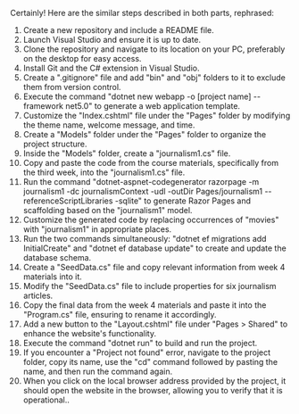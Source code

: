 Certainly! Here are the similar steps described in both parts, rephrased:

1. Create a new repository and include a README file.
2. Launch Visual Studio and ensure it is up to date.
3. Clone the repository and navigate to its location on your PC, preferably on the desktop for easy access.
4. Install Git and the C# extension in Visual Studio.
5. Create a ".gitignore" file and add "bin" and "obj" folders to it to exclude them from version control.
6. Execute the command "dotnet new webapp -o [project name] --framework net5.0" to generate a web application template.
7. Customize the "Index.cshtml" file under the "Pages" folder by modifying the theme name, welcome message, and time.
8. Create a "Models" folder under the "Pages" folder to organize the project structure.
9. Inside the "Models" folder, create a "journalism1.cs" file.
10. Copy and paste the code from the course materials, specifically from the third week, into the "journalism1.cs" file.
11. Run the command "dotnet-aspnet-codegenerator razorpage -m journalism1 -dc journalismContext -udl -outDir Pages/journalism1 --referenceScriptLibraries -sqlite" to generate Razor Pages and scaffolding based on the "journalism1" model.
12. Customize the generated code by replacing occurrences of "movies" with "journalism1" in appropriate places.
13. Run the two commands simultaneously: "dotnet ef migrations add InitialCreate" and "dotnet ef database update" to create and update the database schema.
14. Create a "SeedData.cs" file and copy relevant information from week 4 materials into it.
15. Modify the "SeedData.cs" file to include properties for six journalism articles.
16. Copy the final data from the week 4 materials and paste it into the "Program.cs" file, ensuring to rename it accordingly.
17. Add a new button to the "Layout.cshtml" file under "Pages > Shared" to enhance the website's functionality.
18. Execute the command "dotnet run" to build and run the project.
19. If you encounter a "Project not found" error, navigate to the project folder, copy its name, use the "cd" command followed by pasting the name, and then run the command again.
20. When you click on the local browser address provided by the project, it should open the website in the browser, allowing you to verify that it is operational..